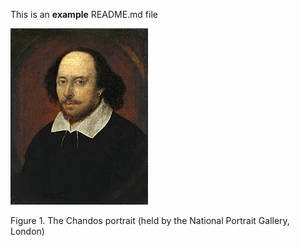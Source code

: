 This is an **example** README.md file

![220px-Shakespeare](figures/220px-Shakespeare.webp)

Figure 1. The Chandos portrait (held by the National Portrait Gallery, London)